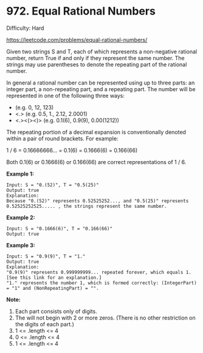 # 972. Equal Rational Numbers

Difficulty: Hard

https://leetcode.com/problems/equal-rational-numbers/

Given two strings S and T, each of which represents a non-negative rational number, return True if and only if they represent the same number. The strings may use parentheses to denote the repeating part of the rational number.

In general a rational number can be represented using up to three parts: an integer part, a non-repeating part, and a repeating part. The number will be represented in one of the following three ways:

* <IntegerPart> (e.g. 0, 12, 123)
* <IntegerPart><.><NonRepeatingPart>  (e.g. 0.5, 1., 2.12, 2.0001)
* <IntegerPart><.><NonRepeatingPart><(><RepeatingPart><)> (e.g. 0.1(6), 0.9(9), 0.00(1212))

The repeating portion of a decimal expansion is conventionally denoted within a pair of round brackets.  For example:

1 / 6 = 0.16666666... = 0.1(6) = 0.1666(6) = 0.166(66)

Both 0.1(6) or 0.1666(6) or 0.166(66) are correct representations of 1 / 6.

**Example 1:**
```
Input: S = "0.(52)", T = "0.5(25)"
Output: true
Explanation:
Because "0.(52)" represents 0.52525252..., and "0.5(25)" represents 0.52525252525..... , the strings represent the same number.
```

**Example 2:**
```
Input: S = "0.1666(6)", T = "0.166(66)"
Output: true
```

**Example 3:**
```
Input: S = "0.9(9)", T = "1."
Output: true
Explanation: 
"0.9(9)" represents 0.999999999... repeated forever, which equals 1.  [See this link for an explanation.]
"1." represents the number 1, which is formed correctly: (IntegerPart) = "1" and (NonRepeatingPart) = "".
```

**Note:**

1. Each part consists only of digits.
2. The <IntegerPart> will not begin with 2 or more zeros.  (There is no other restriction on the digits of each part.)
3. 1 <= <IntegerPart>.length <= 4
4. 0 <= <NonRepeatingPart>.length <= 4
5. 1 <= <RepeatingPart>.length <= 4
